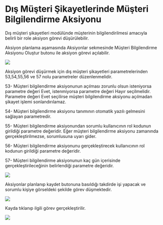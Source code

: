 # Dış Müşteri Şikayetlerinde Müşteri Bilgilendirme Aksiyonu

Dış müşteri şikayetleri modülünde müşterinin bilgilendirilmesi amacıyla belirli bir role aksiyon görevi düşürülebilir.


Aksiyon planlama aşamasında Aksiyonlar sekmesinde Müşteri Bilgilendirme Aksiyonu Oluştur butonu ile aksiyon görevi açılabilir. 

![](https://docsbimser.blob.core.windows.net/imagecontainer/111.png-8dacafff-2407-4d83-bb16-6d470af8a93a.png)

Aksiyon görevi düşürmek için dış müşteri şikayetleri parametrelerinden 53,54,55,56 ve 57 nolu parametreler düzenlenmelidir.

53- Müşteri bilgilendirme aksiyonunun açılması zorunlu olsun isteniyorsa  parametre değeri Evet, istenmiyorsa  parametre değeri Hayır seçilmelidir.  Parametre değeri Evet seçilirse müşteri bilgilendirme aksiyonu açılmadan şikayet işlemi sonlandırılamaz.

54- Müşteri bilgilendirme aksiyonu tanımının otomatik yazılı gelmesini sağlayan parametredir.

55- Müşteri bilgilendirme aksiyonundan sorumlu kullanıcının rol kodunun girildiği parametre değeridir. Eğer müşteri bilgilendirme aksiyonu zamanında gerçekleştirilmezse, sorumlusuna uyarı gider.

56- Müşteri bilgilendirme aksiyonunu gerçekleştirecek kullanıcının rol kodunun girildiği parametre değeridir.

57- Müşteri bilgilendirme aksiyonunun kaç gün içerisinde gerçekleştirileceğinin belirlendiği parametre değeridir.

![](https://docsbimser.blob.core.windows.net/imagecontainer/222.png-46d2f8b8-0783-461f-a45d-4abf80ceeb43.png)

Aksiyonlar planlanıp kaydet butonuna basıldığı takdirde işi yapacak ve sorumlu kişiye görseldeki şekilde görev düşmektedir. 

![](https://docsbimser.blob.core.windows.net/imagecontainer/333.png-bddc80fb-eb7b-48bf-9f7b-9126892df6f4.png)

Kayda tıklanıp ilgili görev gerçekleştirilir.

![](https://docsbimser.blob.core.windows.net/imagecontainer/444.png-886a9783-3df7-419e-891d-d2d76a17b2dc.png)

